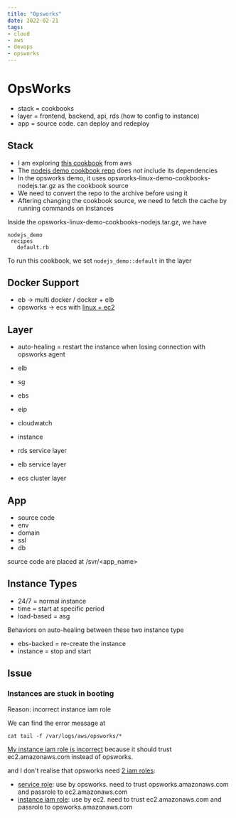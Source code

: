```yaml
---
title: "Opsworks"
date: 2022-02-21
tags:
- cloud
- aws
- devops
- opsworks
---
```


# OpsWorks

* stack = cookbooks
* layer = frontend, backend, api, rds (how to config to instance)
* app = source code. can deploy and redeploy

## Stack

* I am exploring [this cookbook](https://docs.aws.amazon.com/opsworks/latest/userguide/gettingstarted-linux-explore-cookbook.html) from aws
* The [nodejs demo cookbook repo](https://github.com/aws-samples/opsworks-linux-demo-cookbook-nodejs) does not include its dependencies
* In the opsworks demo, it uses opsworks-linux-demo-cookbooks-nodejs.tar.gz as the cookbook source
* We need to convert the repo to the archive before using it
* Aftering changing the cookbook source, we need to fetch the cache by running commands on instances

Inside the opsworks-linux-demo-cookbooks-nodejs.tar.gz, we have

```
nodejs_demo
 recipes
   default.rb
```

To run this cookbook, we set `nodejs_demo::default` in the layer

## Docker Support

* eb -> multi docker / docker + elb
* opsworks -> ecs with [linux + ec2](https://docs.aws.amazon.com/opsworks/latest/userguide/workinglayers-ecscluster.html)

## Layer

* auto-healing = restart the instance when losing connection with opsworks agent
* elb
* sg
* ebs
* eip
* cloudwatch
* instance

* rds service layer
* elb service layer
* ecs cluster layer

## App

* source code
* env
* domain
* ssl
* db

source code are placed at /svr/<app_name>

## Instance Types

* 24/7 = normal instance
* time = start at specific period
* load-based = asg

Behaviors on auto-healing between these two instance type
* ebs-backed = re-create the instance
* instance = stop and start

## Issue

### Instances are stuck in booting 

Reason: incorrect instance iam role

We can find the error message at

```
cat tail -f /var/logs/aws/opsworks/*
```

[My instance iam role is incorrect](https://github.com/hugotkk/aws-lab/commit/f99afa778655d590cc05153cc23cc8a91df4d892) because it should trust ec2.amazonaws.com instead of opsworks.

and I don't realise that opsworks need [2 iam roles](https://github.com/hugotkk/aws-lab/blob/586a36f1cf45d42d4e368279efd98901cf2f79d4/opsworks-iam.yml):
* [service role](https://docs.aws.amazon.com/opsworks/latest/userguide/opsworks-security-servicerole.html): use by opsworks. need to trust opsworks.amazonaws.com and passrole to ec2.amazonaws.com
* [instance iam role](https://docs.aws.amazon.com/opsworks/latest/userguide/opsworks-security-appsrole.html): use by ec2. need to trust ec2.amazonaws.com and passrole to opsworks.amazonaws.com
